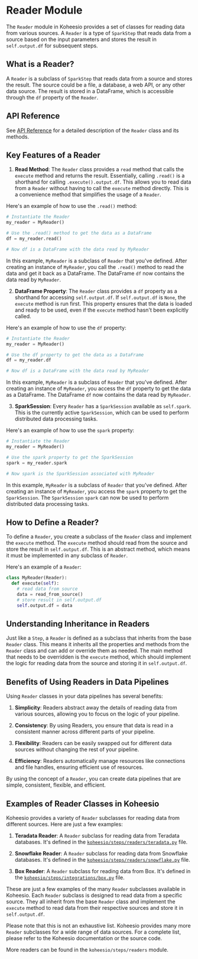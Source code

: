 # Reader Module

The `Reader` module in Koheesio provides a set of classes for reading data from various sources. A `Reader` is a type 
of `SparkStep` that reads data from a source based on the input parameters and stores the result in `self.output.df` 
for subsequent steps.

## What is a Reader?

A `Reader` is a subclass of `SparkStep` that reads data from a source and stores the result. The source could be a 
file, a database, a web API, or any other data source. The result is stored in a DataFrame, which is accessible through 
the `df` property of the `Reader`.

## API Reference

See [API Reference](../../api_reference/spark/readers/index.md) for a detailed description of the `Reader` class and its methods.

## Key Features of a Reader

1. **Read Method**: The `Reader` class provides a `read` method that calls the `execute` method and returns the result. 
  Essentially, calling `.read()` is a shorthand for calling `.execute().output.df`. This allows you to read data from 
  a `Reader` without having to call the `execute` method directly. This is a convenience method that simplifies the 
  usage of a `Reader`.

  Here's an example of how to use the `.read()` method:

  ```python
  # Instantiate the Reader
  my_reader = MyReader()

  # Use the .read() method to get the data as a DataFrame
  df = my_reader.read()

  # Now df is a DataFrame with the data read by MyReader
  ```

  In this example, `MyReader` is a subclass of `Reader` that you've defined. After creating an instance of `MyReader`, 
  you call the `.read()` method to read the data and get it back as a DataFrame. The DataFrame `df` now contains the 
  data read by `MyReader`.

2. **DataFrame Property**: The `Reader` class provides a `df` property as a shorthand for accessing `self.output.df`. 
  If `self.output.df` is `None`, the `execute` method is run first. This property ensures that the data is loaded and 
  ready to be used, even if the `execute` method hasn't been explicitly called.

  Here's an example of how to use the `df` property:

  ```python
  # Instantiate the Reader
  my_reader = MyReader()

  # Use the df property to get the data as a DataFrame
  df = my_reader.df

  # Now df is a DataFrame with the data read by MyReader
  ```

  In this example, `MyReader` is a subclass of `Reader` that you've defined. After creating an instance of `MyReader`, 
  you access the `df` property to get the data as a DataFrame. The DataFrame `df` now contains the data read by 
  `MyReader`.

3. **SparkSession**: Every `Reader` has a `SparkSession` available as `self.spark`. This is the currently active 
  `SparkSession`, which can be used to perform distributed data processing tasks.

  Here's an example of how to use the `spark` property:

  ```python
  # Instantiate the Reader
  my_reader = MyReader()

  # Use the spark property to get the SparkSession
  spark = my_reader.spark

  # Now spark is the SparkSession associated with MyReader
  ```

  In this example, `MyReader` is a subclass of `Reader` that you've defined. After creating an instance of `MyReader`, 
  you access the `spark` property to get the `SparkSession`. The `SparkSession` `spark` can now be used to perform 
  distributed data processing tasks.

## How to Define a Reader?

To define a `Reader`, you create a subclass of the `Reader` class and implement the `execute` method. The `execute` 
method should read from the source and store the result in `self.output.df`. This is an abstract method, which means it
must be implemented in any subclass of `Reader`.

Here's an example of a `Reader`:

```python
class MyReader(Reader):
  def execute(self):
    # read data from source
    data = read_from_source()
    # store result in self.output.df
    self.output.df = data
```

## Understanding Inheritance in Readers

Just like a `Step`, a `Reader` is defined as a subclass that inherits from the base `Reader` class. This means it 
inherits all the properties and methods from the `Reader` class and can add or override them as needed. The main method
that needs to be overridden is the `execute` method, which should implement the logic for reading data from the source
and storing it in `self.output.df`.

## Benefits of Using Readers in Data Pipelines

Using `Reader` classes in your data pipelines has several benefits:

1. **Simplicity**: Readers abstract away the details of reading data from various sources, allowing you to focus on the
  logic of your pipeline.

2. **Consistency**: By using Readers, you ensure that data is read in a consistent manner across different parts of your
  pipeline.

3. **Flexibility**: Readers can be easily swapped out for different data sources without changing the rest of your
  pipeline.

4. **Efficiency**: Readers automatically manage resources like connections and file handles, ensuring efficient use of
  resources.

By using the concept of a `Reader`, you can create data pipelines that are simple, consistent, flexible, and efficient.


## Examples of Reader Classes in Koheesio

Koheesio provides a variety of `Reader` subclasses for reading data from different sources. Here are just a few
examples:

1. **Teradata Reader**: A `Reader` subclass for reading data from Teradata databases. 
  It's defined in the [`koheesio/steps/readers/teradata.py`]("koheesio/steps/readers/teradata.py") file.

2. **Snowflake Reader**: A `Reader` subclass for reading data from Snowflake databases. 
  It's defined in the [`koheesio/steps/readers/snowflake.py`]("koheesio/steps/readers/snowflake.py") file.

3. **Box Reader**: A `Reader` subclass for reading data from Box.
  It's defined in the [`koheesio/steps/integrations/box.py`]("koheesio/steps/integrations/box.py") file.

These are just a few examples of the many `Reader` subclasses available in Koheesio. Each `Reader` subclass is designed
to read data from a specific source. They all inherit from the base `Reader` class and implement the `execute` method to
read data from their respective sources and store it in `self.output.df`.

Please note that this is not an exhaustive list. Koheesio provides many more `Reader` subclasses for a wide range of
data sources. For a complete list, please refer to the Koheesio documentation or the source code.

More readers can be found in the `koheesio/steps/readers` module.
